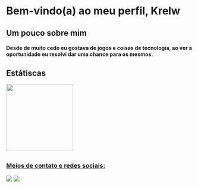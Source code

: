 # Bem-vindo(a) ao meu perfil, Krelw

## Um pouco sobre mim

#### Desde de muito cedo eu gostava de jogos e coisas de tecnologia, ao ver a oportunidade eu resolvi dar uma chance para os mesmos. 
##
## Estátiscas
   <a href="https://github.com/Krelw">
   <img height="180em" src="https://github-readme-stats.vercel.app/api/top-langs/?username=kr-szz&layout=compact&langs_count=6&theme=dracula"/>

##

### Meios de contato e redes sociais:

 

  <a href = "www.linkedin.com/in/kelwin-cruz0400"><img src="https://img.shields.io/badge/LinkedIn-000?style=for-the-badge&logo=linkedin&logoColor=0E76A8" target="_blank"></a>
  <a href = "kelwindepaulacruz04@gmail.com"><img src="https://img.shields.io/badge/-Gmail-000?style=for-the-badge&logo=Gmail" target="_blank"></a>

##